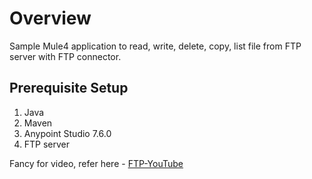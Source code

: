 # Overview
Sample Mule4 application to read, write, delete, copy, list file from FTP server with FTP connector.

## Prerequisite Setup
1. Java
2. Maven
3. Anypoint Studio 7.6.0
4. FTP server

Fancy for video, refer here  - [FTP-YouTube](https://youtu.be/tL8sgVxQqdI)
